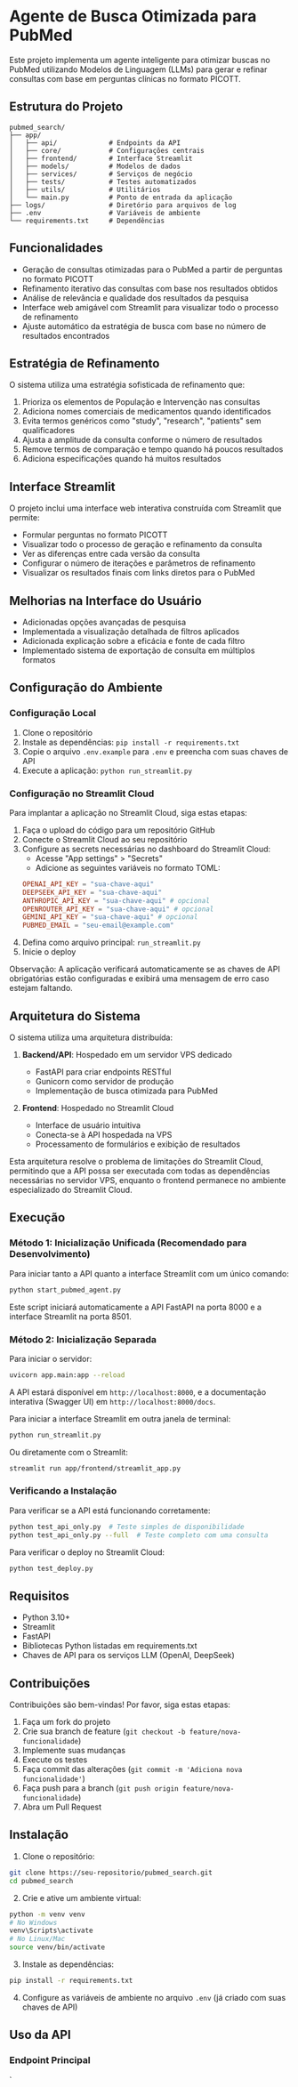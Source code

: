 # Agente de Busca Otimizada para PubMed

Este projeto implementa um agente inteligente para otimizar buscas no PubMed utilizando Modelos de Linguagem (LLMs) para gerar e refinar consultas com base em perguntas clínicas no formato PICOTT.

## Estrutura do Projeto

```
pubmed_search/
├── app/
│   ├── api/             # Endpoints da API
│   ├── core/            # Configurações centrais
│   ├── frontend/        # Interface Streamlit
│   ├── models/          # Modelos de dados
│   ├── services/        # Serviços de negócio
│   ├── tests/           # Testes automatizados
│   ├── utils/           # Utilitários
│   └── main.py          # Ponto de entrada da aplicação
├── logs/                # Diretório para arquivos de log
├── .env                 # Variáveis de ambiente
└── requirements.txt     # Dependências
```

## Funcionalidades

- Geração de consultas otimizadas para o PubMed a partir de perguntas no formato PICOTT
- Refinamento iterativo das consultas com base nos resultados obtidos
- Análise de relevância e qualidade dos resultados da pesquisa
- Interface web amigável com Streamlit para visualizar todo o processo de refinamento
- Ajuste automático da estratégia de busca com base no número de resultados encontrados

## Estratégia de Refinamento

O sistema utiliza uma estratégia sofisticada de refinamento que:

1. Prioriza os elementos de População e Intervenção nas consultas
2. Adiciona nomes comerciais de medicamentos quando identificados
3. Evita termos genéricos como "study", "research", "patients" sem qualificadores
4. Ajusta a amplitude da consulta conforme o número de resultados
5. Remove termos de comparação e tempo quando há poucos resultados
6. Adiciona especificações quando há muitos resultados

## Interface Streamlit

O projeto inclui uma interface web interativa construída com Streamlit que permite:
- Formular perguntas no formato PICOTT
- Visualizar todo o processo de geração e refinamento da consulta
- Ver as diferenças entre cada versão da consulta
- Configurar o número de iterações e parâmetros de refinamento
- Visualizar os resultados finais com links diretos para o PubMed

## Melhorias na Interface do Usuário
- Adicionadas opções avançadas de pesquisa
- Implementada a visualização detalhada de filtros aplicados
- Adicionada explicação sobre a eficácia e fonte de cada filtro
- Implementado sistema de exportação de consulta em múltiplos formatos

## Configuração do Ambiente

### Configuração Local
1. Clone o repositório
2. Instale as dependências: `pip install -r requirements.txt`
3. Copie o arquivo `.env.example` para `.env` e preencha com suas chaves de API
4. Execute a aplicação: `python run_streamlit.py`

### Configuração no Streamlit Cloud
Para implantar a aplicação no Streamlit Cloud, siga estas etapas:

1. Faça o upload do código para um repositório GitHub
2. Conecte o Streamlit Cloud ao seu repositório
3. Configure as secrets necessárias no dashboard do Streamlit Cloud:
   - Acesse "App settings" > "Secrets" 
   - Adicione as seguintes variáveis no formato TOML:
   ```toml
   OPENAI_API_KEY = "sua-chave-aqui"
   DEEPSEEK_API_KEY = "sua-chave-aqui"
   ANTHROPIC_API_KEY = "sua-chave-aqui" # opcional
   OPENROUTER_API_KEY = "sua-chave-aqui" # opcional
   GEMINI_API_KEY = "sua-chave-aqui" # opcional
   PUBMED_EMAIL = "seu-email@example.com"
   ```
4. Defina como arquivo principal: `run_streamlit.py`
5. Inicie o deploy

Observação: A aplicação verificará automaticamente se as chaves de API obrigatórias estão configuradas e exibirá uma mensagem de erro caso estejam faltando.

## Arquitetura do Sistema

O sistema utiliza uma arquitetura distribuída:

1. **Backend/API**: Hospedado em um servidor VPS dedicado
   - FastAPI para criar endpoints RESTful
   - Gunicorn como servidor de produção
   - Implementação de busca otimizada para PubMed

2. **Frontend**: Hospedado no Streamlit Cloud
   - Interface de usuário intuitiva
   - Conecta-se à API hospedada na VPS
   - Processamento de formulários e exibição de resultados

Esta arquitetura resolve o problema de limitações do Streamlit Cloud, permitindo que a API possa ser executada com todas as dependências necessárias no servidor VPS, enquanto o frontend permanece no ambiente especializado do Streamlit Cloud.

## Execução

### Método 1: Inicialização Unificada (Recomendado para Desenvolvimento)

Para iniciar tanto a API quanto a interface Streamlit com um único comando:

```bash
python start_pubmed_agent.py
```

Este script iniciará automaticamente a API FastAPI na porta 8000 e a interface Streamlit na porta 8501.

### Método 2: Inicialização Separada

Para iniciar o servidor:

```bash
uvicorn app.main:app --reload
```

A API estará disponível em `http://localhost:8000`, e a documentação interativa (Swagger UI) em `http://localhost:8000/docs`.

Para iniciar a interface Streamlit em outra janela de terminal:

```bash
python run_streamlit.py
```

Ou diretamente com o Streamlit:

```bash
streamlit run app/frontend/streamlit_app.py
```

### Verificando a Instalação

Para verificar se a API está funcionando corretamente:

```bash
python test_api_only.py  # Teste simples de disponibilidade
python test_api_only.py --full  # Teste completo com uma consulta
```

Para verificar o deploy no Streamlit Cloud:

```bash
python test_deploy.py
```

## Requisitos

- Python 3.10+
- Streamlit
- FastAPI
- Bibliotecas Python listadas em requirements.txt
- Chaves de API para os serviços LLM (OpenAI, DeepSeek)

## Contribuições

Contribuições são bem-vindas! Por favor, siga estas etapas:
1. Faça um fork do projeto
2. Crie sua branch de feature (`git checkout -b feature/nova-funcionalidade`)
3. Implemente suas mudanças
4. Execute os testes
5. Faça commit das alterações (`git commit -m 'Adiciona nova funcionalidade'`)
6. Faça push para a branch (`git push origin feature/nova-funcionalidade`)
7. Abra um Pull Request

## Instalação

1. Clone o repositório:

```bash
git clone https://seu-repositorio/pubmed_search.git
cd pubmed_search
```

2. Crie e ative um ambiente virtual:

```bash
python -m venv venv
# No Windows
venv\Scripts\activate
# No Linux/Mac
source venv/bin/activate
```

3. Instale as dependências:

```bash
pip install -r requirements.txt
```

4. Configure as variáveis de ambiente no arquivo `.env` (já criado com suas chaves de API)

## Uso da API

### Endpoint Principal

`